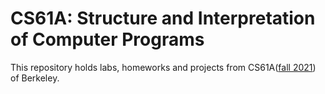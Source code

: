# CS61A: Structure and Interpretation of Computer Programs

This repository holds labs, homeworks and projects from CS61A([fall 2021](https://inst.eecs.berkeley.edu/~cs61a/fa21/)) of Berkeley.
